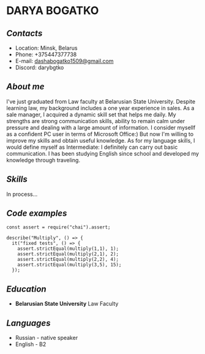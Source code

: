 # DARYA BOGATKO
## *Contacts*
* Location: Minsk, Belarus
* Phone: +375447377738
* E-mail: dashabogatko1509@gmail.com
* Discord: darybgtko 
## *About me*
I've just graduated from Law faculty at Belarusian State University. Despite learning law, my background includes a one year experience in sales. As a sale manager, I acquired a dynamic skill set that helps me daily. My strengths are strong communication skills, ability to remain calm under pressure and dealing with a large amount of information. I consider mysellf as a confident PC user in terms of Microsoft Office:) But now I'm willing to improve my skills and obtain useful knowledge. As for my language skills, I would define myself as Intermediate: I definitely can carry out basic communication. I has been studying English since school and developed my knowledge through traveling.
## *Skills*
In process...
## *Code examples* 
```
const assert = require("chai").assert;

describe("Multiply", () => {
  it("fixed tests", () => {
    assert.strictEqual(multiply(1,1), 1);
    assert.strictEqual(multiply(2,1), 2);
    assert.strictEqual(multiply(2,2), 4);
    assert.strictEqual(multiply(3,5), 15);   
  });
  ```
  ## *Education*
  * **Belarusian State University** Law Faculty
  ## *Languages*
* Russian - native speaker
* English - B2 
